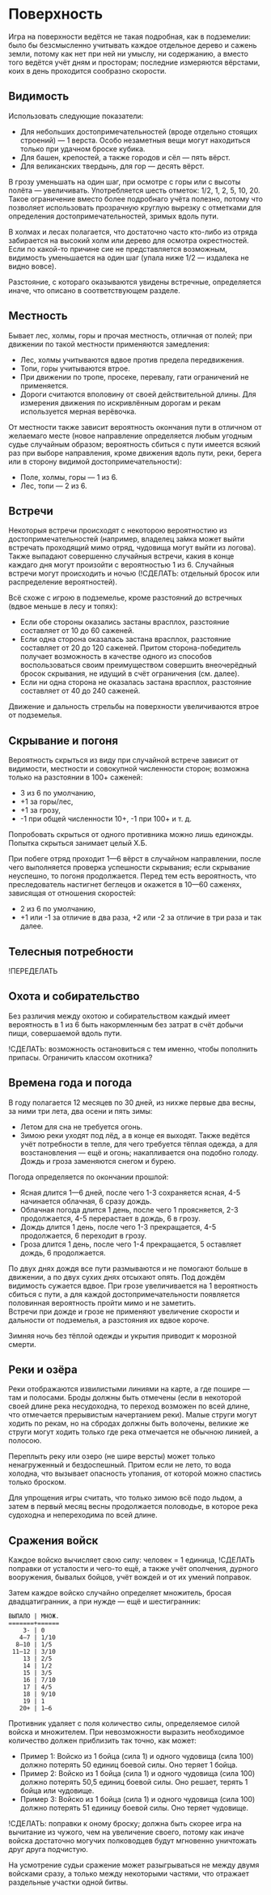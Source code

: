# Поверхность

Игра на поверхности ведётся не такая подробная, как в подземелии: было бы безсмысленно учитывать каждое отдельное дерево и сажень земли, потому как нет при ней ни умыслу, ни содержанию, а вместо того ведётся учёт дням и просторам; последние измеряются вёрстами, коих в день проходится сообразно скорости.

## Видимость

Использовать следующие показатели:
* Для небольших достопримечательностей (вроде отдельно стоящих строений) — 1 верста. Особо незаметныя вещи могут находиться только при удачном броске кубика.
* Для башен, крепостей, а также городов и сёл — пять вёрст.
* Для великанских твердынь, для гор — десять вёрст.

В грозу уменьшать на один шаг, при осмотре с горы или с высоты полёта — увеличивать. Употребляется шесть отметок: 1/2, 1, 2, 5, 10, 20. Такое ограничение вместо более подробнаго учёта полезно, потому что позволяет использовать прозрачную круглую вырезку с отметками для определения достопримечательностей, зримых вдоль пути.

В холмах и лесах полагается, что достаточно часто кто-либо из отряда забирается на высокий холм или дерево для осмотра окрестностей. Если по какой-то причине сие не представляется возможным, видимость уменьшается на один шаг (упала ниже 1/2 — издалека не видно вовсе).

Разстояние, с котораго оказываются увидены встречные, определяется иначе, что описано в соответствующем разделе.

## Местность

 Бывает лес, холмы, горы и прочая местность, отличная от полей; при движении по такой местности применяются замедления:
 * Лес, холмы учитываются вдвое против предела передвижения.
 * Топи, горы учитываются втрое.
 * При движении по тропе, просеке, перевалу, гати ограничений не применяется.
 * Дороги считаются вполовину от своей действительной длины. Для измерения движения по искривлённым дорогам и рекам используется мерная верёвочка.

От местности также зависит вероятность окончания пути в отличном от желаемаго месте (новое направление определяется любым угодным судье случайным образом; вероятность сбиться с пути имеется всякий раз при выборе направления, кроме движения вдоль пути, реки, берега или в сторону видимой достопримечательности):
* Поле, холмы, горы — 1 из 6.
* Лес, топи — 2 из 6.

## Встречи

Некоторыя встречи происходят с некоторою вероятностию из достопримечательностей (например, владелец за́мка может выйти встречать проходящий мимо отряд, чудовища могут выйти из логова). Также выпадают совершенно случайныя встречи, какия в конце каждаго дня могут произойти с вероятностью 1 из 6. Случайныя встречи могут происходить и ночью (!СДЕЛАТЬ: отдельный бросок или распределение вероятностей).

Всё схоже с игрою в подземелье, кроме разстояний до встречных (вдвое меньше в лесу и топях):
* Если обе стороны оказались застаны врасплох, разстояние составляет от 10 до 60 саженей.
* Если одна сторона оказалась застана врасплох, разстояние составляет от 20 до 120 саженей. Притом сторона-победитель получает возможность в качестве одного из способов воспользоваться своим преимуществом совершить внеочерёдный бросок скрывания, не идущий в счёт ограничения (см. далее).
* Если ни одна сторона не оказалась застана врасплох, разстояние составляет от 40 до 240 саженей.

Движение и дальность стрельбы на поверхности увеличиваются втрое от подземелья.

## Скрывание и погоня

Вероятность скрыться из виду при случайной встрече зависит от видимости, местности и совокупной численности сторон; возможна только на разстоянии в 100+ саженей:
* 3 из 6 по умолчанию,
* +1 за горы/лес,
* +1 за грозу,
* -1 при общей численности 10+, -1 при 100+ и т. д.

Попробовать скрыться от одного противника можно лишь единожды. Попытка скрыться занимает целый Х.Б.

При побеге отряд проходит 1—6 вёрст в случайном направлении, после чего выполняется проверка успешности скрывания; если скрывание неуспешно, то погоня продолжается. Перед тем есть вероятность, что преследователь настигнет беглецов и окажется в 10—60 саженях, зависящая от отношения скоростей:
* 2 из 6 по умолчанию,
* +1 или -1 за отличие в два раза, +2 или -2 за отличие в три раза и так далее.

## Телесныя потребности

!ПЕРЕДЕЛАТЬ

## Охота и собирательство

Без различия между охотою и собирательством каждый имеет вероятность в 1 из 6 быть накормленным без затрат в счёт добычи пищи, совершаемой вдоль пути.

!СДЕЛАТЬ: возможность остановиться с тем именно, чтобы пополнить припасы. Ограничить классом охотника?

## Времена года и погода

В году полагается 12 месяцев по 30 дней, из нихже первые два весны, за ними три лета, два осени и пять зимы:
* Летом для сна не требуется огонь.
* Зимою реки уходят под лёд, а в конце ея выходят. Также ведётся учёт потребности в тепле, для чего требуется тёплая одежда, а для возстановления — ещё и огонь; накапливается она подобно голоду. Дождь и гроза заменяются снегом и бурею.

Погода определяется по окончании прошлой:
* Ясная длится 1—6 дней, после чего 1-3 сохраняется ясная, 4-5 начинается облачная, 6 сразу дождь.
* Облачная погода длится 1 день, после чего 1 проясняется, 2-3 продолжается, 4-5 перерастает в дождь, 6 в грозу.
* Дождь длится 1 день, после чего 1-3 прекращается, 4-5 продолжается, 6 переходит в грозу.
* Гроза длится 1 день, после чего 1-4 прекращается, 5 оставляет дождь, 6 продолжается.

По двух днях дождя все пути размываются и не помогают больше в движении, а по двух сухих днях отсыхают опять. Под дождём видимость сужается вдвое. При грозе увеличивается на 1 вероятность сбиться с пути, а для каждой достопримечательности появляется половинная вероятность пройти мимо и не заметить.  
Встречи при дожде и грозе не применяют увеличение скорости и дальности от подземелья, а разстояния их вдвое короче.

Зимняя ночь без тёплой одежды и укрытия приводит к морозной смерти.

## Реки и озёра

Реки отображаются извилистыми линиями на карте, а где пошире — там и полосами. Броды должны быть отмечены (если в некоторой своей длине река несудоходна, то переход возможен по всей длине, что отмечается прерывистым начертанием реки). Малые струги могут ходить по рекам, но на сбродах должны быть волочены, великие же струги могут ходить только где река отмечается не обычною линией, а полосою.

Переплыть реку или озеро (не шире версты) может только ненагруженный и бездоспешный. Притом если не лето, то вода холодна, что вызывает опасность утопания, от которой можно спастись только броском.

Для упрощения игры считать, что только зимою всё подо льдом, а затем в первый месяц весны продолжается половодье, в которое река судоходна и непереходима по всей длине.

## Сражения войск

Каждое войско вычисляет свою силу: человек = 1 единица, !СДЕЛАТЬ поправки от усталости и чего-то ещё, а также учёт ополчения, дурного вооружения, бывалых бойцов, учёт вождей и от их умений поправок.

Затем каждое войско случайно определяет множитель, бросая двадцатигранник, а при нужде — ещё и шестигранник:
```
ВЫПАЛО | МНОЖ.
=======+======
    3- | 0
   4—7 | 1/10
  8—10 | 1/5
 11—12 | 3/10
    13 | 2/5
    14 | 1/2
    15 | 3/5
    16 | 7/10
    17 | 4/5
    18 | 9/10
    19 | 1
   20+ | 1—6
```
Противник удаляет с поля количество силы, определяемое силой войска и множителем. При невозможности выразить необходимое количество должен приблизить так точно, как может:
* Пример 1: Войско из 1 бойца (сила 1) и одного чудовища (сила 100) должно потерять 50 единиц боевой силы. Оно теряет 1 бойца.
* Пример 2: Войско из 1 бойца (сила 1) и одного чудовища (сила 100) должно потерять 50,5 единиц боевой силы. Оно решает, терять 1 бойца или чудовище.
* Пример 3: Войско из 1 бойца (сила 1) и одного чудовища (сила 100) должно потерять 51 единицу боевой силы. Оно теряет чудовище.

!СДЕЛАТЬ: поправки к оному броску; должна быть скорее игра на вычитание из чужого, чем на увеличение своего, потому как иначе войска достаточно могучих полководцев будут мгновенно уничтожать друг друга подчистую.

На усмотрение судьи сражение может разыгрываться не между двумя войсками сразу, а только между некоторыми частями, что отражает раздельные участки одной битвы.
